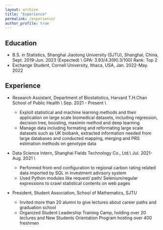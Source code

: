 ```yaml
---
layout: archive
title: "Experience"
permalink: /experience/
author_profile: true
---
```


## Education
- B.S. in Statistics, Shanghai Jiaotong University (SJTU), Shanghai, China, Sept. 2019-Jun. 2023 (Expected) \\
GPA: 3.93/4.3(90.3/100) Rank: Top 2
- Exchange Student, Cornell University, Ithaca, USA, Jan. 2022-May. 2022

## Experience
- Research Assistant, Department of Biostatistics, Harvard T.H.Chan School of Public Health \\
Sep. 2021 - Present \\
	- Exploit statistical and machine learning methods and their application on large scale biomedical datasets, including
regression, decision tree, boosting, maximin method and deep learning
	- Manage data including formating and reformating large scale datasets such as UK biobank, extracted information needed
from large databases and conducted mapping, merging and PRS estimation methods on genotype data

- Data Science Intern, Shanghai Fields Technology Co., Ltd.\\
Jul. 2021-Aug. 2021 \\
	- Performed front-end configuration to regional carbon rating related data imported by SQL in investment advisory system
	- Used Python modules like request/ path/ Selenium/regular expressions to crawl statistical contents on web pages

- President, Student Association, School of Mathematics, SJTU  
	- Invited more than 20 alumni to give lectures about career paths and graduation school
	- Organized Student Leadership Training Camp, holding over 20 lectures and New Students Orientation
Program hosting over 400 freshmen
